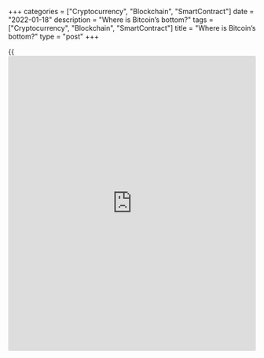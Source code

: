 +++
categories = ["Cryptocurrency", "Blockchain", "SmartContract"]
date = "2022-01-18"
description = "Where is Bitcoin’s bottom?"
tags = ["Cryptocurrency", "Blockchain", "SmartContract"]
title = "Where is Bitcoin’s bottom?"
type = "post"
+++

{{<iframe id="large-banner" src="https://www.bounty.group/#slide=3.0" width="100%" height="600" scrolling="no" style="border: 0px solid rgb(216, 221, 230); border-radius: 3px;">}}

The cryptocurrency market lost 2% of its capitalisation in the past day
to $2.0trn. Buyers stepped up in the market between 8-11 January, soon
after a dip to this round level. But as we can see, the bulls’ strength
was not prolonged enough.

![Where is Bitcoin’s bottom?][1]

The Crypto Fear and Greed Index added 2 points to 24. The 18th of
November was the last time we saw levels above 50. Since then, the
cryptocurrency market has been steadily in a downtrend, with the overall
crypto market capitalisation down 30%.

Bitcoin is losing 2% overnight, retreating to the $42K mark, returning
to an area of local lows before last week’s rebound. Wariness prevails
in traditional financial markets on Tuesday morning, so a fall under
$42K could quickly turn into a test of the $40K level.

The [bitcoin](https://www.letsplayfx.com/blog/forex-for-bitcoin/) chart is increasingly clearly showing a downward reversal
with a continuation within the three-month down channel. The RSI index
on the [daily](https://www.fintecher.org/2020/03/03/forex-trading-daily-strategy/) charts remains in neutral territory, meaning there is still
room for a decline. The 50-day moving average is deeper under the
200-day moving average, indicating that the pair is in a bearish trend.

Ether pulled back to $3180 from the region of $3500, and it is sinking
under the bears’ pressure.

![Where is Bitcoin’s bottom?][2]

The methodical selloffs are exhausting market participants, where the
feedback loop is solid: price increases spur purchases, pushing prices
up even more. Downturns or a prolonged period of sideways trading causes
disappointment and waning interest. After all, many people come to
cryptocurrencies looking for a quick buck. They are willing to take high
risks, but the lack of momentum dampens the excitement. After rapid
growth in 2020 and 2021, we should not be surprised to see the market
cool down.

The long-term weekly candlestick chart of Bitcoin shows that over the
past seven years, support turns the market around, even during a
depression, it passes through the 200-week moving average. This line is
now near 19k, and by the end of the year, it will be slightly above 20K.

A bear market development for cryptocurrencies could push Bitcoin back
to 20 before the end of 2022 in a pessimistic scenario. These levels
could be the best prices to buy, although experience suggests it could
take another year of sluggish growth before seeing a new powerful
uptrend and FOMO.

_Source:[FXPro][3]_

   1. /files/downloads/b/7/1/b715893ff0218013be73c2f6c1e94d2e_affecee3da78ea6fa8a348d5340faf8a.png
   2. /files/downloads/f/0/a/f0a1889c1027a37c0f371546871af069_6bd2b1eaadaf64cafd002114501ee7c2.png
   3. /geturl/index/a8d83b7b9c41ff45f071c768cf98d301b4d25a1d/